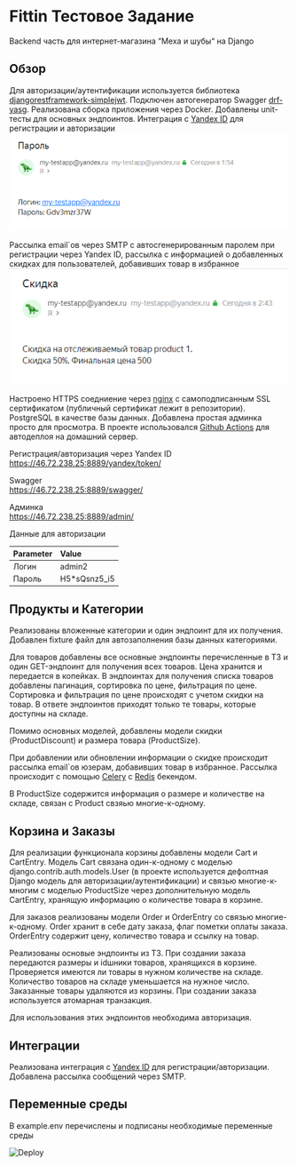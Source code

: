 
# Fittin Тестовое Задание

Backend часть для интернет-магазина “Меха и шубы“ на Django


##  Обзор

Для авторизации/аутентификации используется библиотека [djangorestframework-simplejwt](https://github.com/jazzband/djangorestframework-simplejwt). Подключен автогенератор Swagger [drf-yasg](https://github.com/axnsan12/drf-yasg). Реализована сборка приложения через Docker. Добавлены unit-тесты для основных эндпоинтов. Интеграция с [Yandex ID](https://yandex.ru/dev/id/doc/ru/) для регистрации и авторизации<br/> ![email_image](https://github.com/git-gud-casual/fittin-test-task/blob/master/readme_imgs/password.png)

Рассылка email`ов через SMTP с автосгенерированным паролем при регистрации через Yandex ID, рассылка с информацией о добавленных скидках для пользователей, добавивших товар в избранное<br/> ![email_image](https://github.com/git-gud-casual/fittin-test-task/blob/master/readme_imgs/discount_info.png)

Настроено HTTPS соедниение через [nginx](https://nginx.org/ru/) с самоподписанным SSL сертификатом (публичный сертификат лежит в репозитории). PostgreSQL в качестве базы данных. Добавлена простая админка просто для просмотра. В проекте использовался [Github Actions](https://docs.github.com/ru/actions) для автодеплоя на домашний сервер.

Регистрация/авторизация через Yandex ID<br/>
https://46.72.238.25:8889/yandex/token/ 

Swagger<br/>
https://46.72.238.25:8889/swagger/

Админка<br/>
https://46.72.238.25:8889/admin/

Данные для авторизации

| Parameter | Value        | 
| :-------- | :----------- |
| Логин     | admin2       |
| Пароль    | H5*sQsnz5_i5 |

## Продукты и Категории
Реализованы вложенные категории и один эндпоинт для их получения. Добавлен fixture файл для автозаполнения базы данных категориями. 

Для товаров добавлены все основные эндпоинты перечисленные в ТЗ и один GET-эндпоинт для получения всех товаров. Цена хранится и передается в копейках. В эндпоинтах для получения списка товаров добавлены пагинация, сортировка по цене, фильтрация по цене. Сортировка и фильтрация по цене происходят с учетом скидки на товар. В ответе эндпоинтов приходят только те товары, которые доступны на складе.

Помимо основных моделей, добавлены модели скидки (ProductDiscount) и размера товара (ProductSize). 

При добавлении или обновлении информации о скидке происходит рассылка email`ов юзерам, добавивших товар в избранное. Рассылка происходит с помощью [Celery](https://docs.celeryq.dev/en/stable/) с [Redis](https://docs.celeryq.dev/en/stable/getting-started/backends-and-brokers/redis.html) бекендом.

В ProductSize содержится информация о размере и количестве на складе, связан с Product свзяью многие-к-одному.
## Корзина и Заказы

Для реализации функционала корзины добавлены модели Cart и CartEntry. Модель Cart связана один-к-одному с моделью django.contrib.auth.models.User (в проекте используется дефолтная Django модель для авторизации/аутентификации) и связью многие-к-многим с моделью ProductSize через дополнительную модель CartEntry, хранящую информацию о количестве товара в корзине. 

Для заказов реализованы модели Order и OrderEntry со связью многие-к-одному. Order хранит в себе дату заказа, флаг пометки оплаты заказа. OrderEntry содержит цену, количество товара и ссылку на товар. 

Реализованы основые эндпоинты из ТЗ. При создании заказа передаются размеры и idшники товаров, хранящихся в корзине. Проверяется имеются ли товары в нужном количестве на складе. Количество товаров на складе уменьшается на нужное число. Заказанные товары удаляются из корзины. При создании заказа используется атомарная транзакция.

Для использования этих эндпоинтов необходима авторизация.

## Интеграции
Реализована интеграция с [Yandex ID](https://yandex.ru/dev/id/doc/ru/how-to) для регистрации/авторизации. Добавлена рассылка сообщений через SMTP.

## Переменные среды

В example.env перечислены и подписаны необходимые переменные среды

![Deploy](https://github.com/git-gud-casual/fittin-test-task/actions/workflows/deploy-dev.yml/badge.svg?branch=master)
